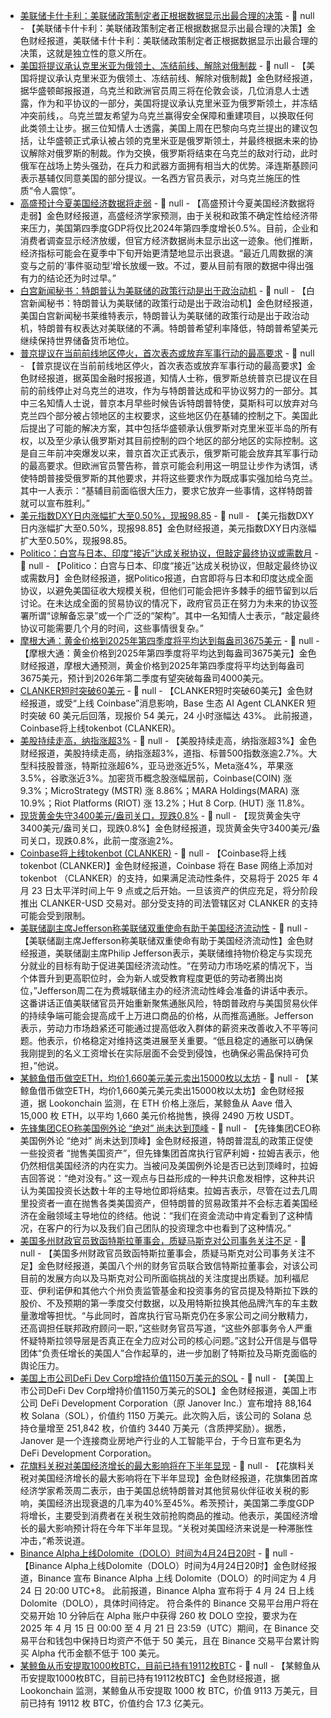 - [美联储卡什卡利：美联储政策制定者正根据数据显示出最合理的决策]() - 📰 null - 【美联储卡什卡利：美联储政策制定者正根据数据显示出最合理的决策】金色财经报道，美联储卡什卡利：美联储政策制定者正根据数据显示出最合理的决策，这就是独立性的意义所在。
- [美国将提议承认克里米亚为俄领土、冻结前线、解除对俄制裁](https://flash.jin10.com/detail/20250423015519080800) - 📰 null - 【美国将提议承认克里米亚为俄领土、冻结前线、解除对俄制裁】金色财经报道，据华盛顿邮报报道，乌克兰和欧洲官员周三将在伦敦会谈，几位消息人士透露，作为和平协议的一部分，美国将提议承认克里米亚为俄罗斯领土，并冻结冲突前线，。乌克兰盟友希望为乌克兰赢得安全保障和重建项目，以换取任何此类领土让步。据三位知情人士透露，美国上周在巴黎向乌克兰提出的建议包括，让华盛顿正式承认被占领的克里米亚是俄罗斯领土，并最终根据未来的协议解除对俄罗斯的制裁。作为交换，俄罗斯将结束在乌克兰的敌对行动，此时俄军在战场上势头强劲，在兵力和武器方面拥有相当大的优势。泽连斯基顾问表示基辅仅同意美国的部分提议。一名西方官员表示，对乌克兰施压的性质“令人震惊”。
- [高盛预计今夏美国经济数据将走弱](https://flash.jin10.com/detail/20250423014952199800) - 📰 null - 【高盛预计今夏美国经济数据将走弱】金色财经报道，高盛经济学家预测，由于关税和政策不确定性给经济带来压力，美国第四季度GDP将仅比2024年第四季度增长0.5%。目前，企业和消费者调查显示经济放缓，但官方经济数据尚未显示出这一迹象。他们推断，经济指标可能会在夏季中下旬开始更清楚地显示出衰退。“最近几周数据的演变与之前的‘事件驱动型’增长放缓一致。不过，要从目前有限的数据中得出强有力的结论还为时过早。”
- [白宫新闻秘书：特朗普认为美联储的政策行动是出于政治动机](https://www.cls.cn/detail/2011952) - 📰 null - 【白宫新闻秘书：特朗普认为美联储的政策行动是出于政治动机】金色财经报道，美国白宫新闻秘书莱维特表示，特朗普认为美联储的政策行动是出于政治动机，特朗普有权表达对美联储的不满。特朗普希望利率降低，特朗普希望美元继续保持世界储备货币地位。
- [普京提议在当前前线地区停火，首次表态或放弃军事行动的最高要求](https://flash.jin10.com/detail/20250423014416128800) - 📰 null - 【普京提议在当前前线地区停火，首次表态或放弃军事行动的最高要求】金色财经报道，据英国金融时报报道，知情人士称，俄罗斯总统普京已提议在目前的前线停止对乌克兰的进攻，作为与特朗普达成和平协议努力的一部分。其中三名知情人士说，普京本月早些时候告诉特朗普特使，莫斯科可以放弃对乌克兰四个部分被占领地区的主权要求，这些地区仍在基辅的控制之下。美国此后提出了可能的解决方案，其中包括华盛顿承认俄罗斯对克里米亚半岛的所有权，以及至少承认俄罗斯对其目前控制的四个地区的部分地区的实际控制。这是自三年前冲突爆发以来，普京首次正式表示，俄罗斯可能会放弃其军事行动的最高要求。但欧洲官员警告称，普京可能会利用这一明显让步作为诱饵，诱使特朗普接受俄罗斯的其他要求，并将这些要求作为既成事实强加给乌克兰。其中一人表示：“基辅目前面临很大压力，要求它放弃一些事情，这样特朗普就可以宣布胜利。”
- [美元指数DXY日内涨幅扩大至0.50%，现报98.85]() - 📰 null - 【美元指数DXY日内涨幅扩大至0.50%，现报98.85】金色财经报道，美元指数DXY日内涨幅扩大至0.50%，现报98.85。
- [Politico：白宫与日本、印度“接近”达成关税协议，但敲定最终协议或需数月](https://flash.jin10.com/detail/20250423011316649800) - 📰 null - 【Politico：白宫与日本、印度“接近”达成关税协议，但敲定最终协议或需数月】金色财经报道，据Politico报道，白宫即将与日本和印度达成全面协议，以避免美国征收大规模关税，但他们可能会把许多棘手的细节留到以后讨论。在未达成全面的贸易协议的情况下，政府官员正在努力为未来的协议签署所谓“谅解备忘录”或一个广泛的“架构”。其中一名知情人士表示，“敲定最终协议可能需要几个月的时间，这些事情很复杂。”
- [摩根大通：黄金价格到2025年第四季度将平均达到每盎司3675美元](https://flash.jin10.com/detail/20250423002345947800) - 📰 null - 【摩根大通：黄金价格到2025年第四季度将平均达到每盎司3675美元】金色财经报道，摩根大通预测，黄金价格到2025年第四季度将平均达到每盎司3675美元，预计到2026年第二季度有望突破每盎司4000美元。
- [CLANKER短时突破60美元]() - 📰 null - 【CLANKER短时突破60美元】金色财经报道，或受“上线 Coinbase”消息影响，Base 生态 AI Agent CLANKER 短时突破 60 美元后回落，现报价 54 美元，24 小时涨幅达 43%。 
此前报道，Coinbase将上线tokenbot (CLANKER)。
- [美股持续走高，纳指涨超3%]() - 📰 null - 【美股持续走高，纳指涨超3%】金色财经报道，美股持续走高，纳指涨超3%，道指、标普500指数涨逾2.7%。大型科技股普涨，特斯拉涨超6%，亚马逊涨近5%，Meta涨4%，苹果涨3.5%，谷歌涨近3%。加密货币概念股涨幅居前，Coinbase(COIN) 涨 9.3%；MicroStrategy (MSTR) 涨 8.86%；MARA Holdings(MARA) 涨 10.9%；Riot Platforms (RIOT) 涨 13.2%；Hut 8 Corp. (HUT) 涨 11.8%。
- [现货黄金失守3400美元/盎司关口，现跌0.8%]() - 📰 null - 【现货黄金失守3400美元/盎司关口，现跌0.8%】金色财经报道，现货黄金失守3400美元/盎司关口，现跌0.8%，此前一度涨逾2%。
- [Coinbase将上线tokenbot (CLANKER)](https://x.com/CoinbaseAssets/status/1914715797982699655) - 📰 null - 【Coinbase将上线tokenbot (CLANKER)】金色财经报道，Coinbase 将在 Base 网络上添加对 tokenbot （CLANKER）的支持，如果满足流动性条件，交易将于 2025 年 4 月 23 日太平洋时间上午 9 点或之后开始。一旦该资产的供应充足，将分阶段推出 CLANKER-USD 交易对。部分受支持的司法管辖区对 CLANKER 的支持可能会受到限制。
- [美联储副主席Jefferson称美联储双重使命有助于美国经济流动性](https://www.cls.cn/detail/2011912) - 📰 null - 【美联储副主席Jefferson称美联储双重使命有助于美国经济流动性】金色财经报道，美联储副主席Philip Jefferson表示，美联储维持物价稳定与实现充分就业的目标有助于促进美国经济流动性。“在劳动力市场吃紧的情况下，当个体晋升到更高职位时，会为新人或受教育程度更低的劳动者腾出岗位，”Jefferson周二在为费城联储主办的经济流动性峰会准备的讲话中表示。这番讲话正值美联储官员开始重新聚焦通胀风险，特朗普政府与美国贸易伙伴的持续争端可能会提高成千上万进口商品的价格，从而推高通胀。Jefferson表示，劳动力市场趋紧还可能通过提高低收入群体的薪资来改善收入不平等问题。他表示，价格稳定对维持这类进展至关重要。“低且稳定的通胀可以确保我刚提到的名义工资增长在实际层面不会受到侵蚀，也确保必需品保持可负担，”他说。
- [某鲸鱼借币做空ETH，均价1,660美元美元卖出15000枚以太坊](https://twitter.com/lookonchain/status/1914711020389720340) - 📰 null - 【某鲸鱼借币做空ETH，均价1,660美元美元卖出15000枚以太坊】金色财经报道，据 Lookonchain 监测，在 ETH 价格上涨后，某鲸鱼从 Aave 借入 15,000 枚 ETH，以平均 1,660 美元价格抛售，换得 2490 万枚 USDT。
- [先锋集团CEO称美国例外论 “绝对” 尚未达到顶峰](https://flash.jin10.com/detail/20250422235443151800) - 📰 null - 【先锋集团CEO称美国例外论 “绝对” 尚未达到顶峰】金色财经报道，特朗普混乱的政策正促使一些投资者 “抛售美国资产”，但先锋集团首席执行官萨利姆・拉姆吉表示，他仍然相信美国经济的内在实力。当被问及美国例外论是否已达到顶峰时，拉姆吉回答说：“绝对没有。” 这一观点与日益形成的一种共识愈发相悖，这种共识认为美国投资长达数十年的主导地位即将结束。拉姆吉表示，尽管在过去几周里投资者一直在抛售各类美国资产，但特朗普的贸易政策并不会标志着美国经济在金融领域主导地位的终结。他说：“我们在资金流动中肯定看到了这种情况，在客户的行为以及我们自己团队的投资理念中也看到了这种情况。”
- [美国多州财政官员致函特斯拉董事会，质疑马斯克对公司事务关注不足](https://flash.jin10.com/detail/20250422234333768800) - 📰 null - 【美国多州财政官员致函特斯拉董事会，质疑马斯克对公司事务关注不足】金色财经报道，美国八个州的财务官员联合致信特斯拉董事会，对该公司目前的发展方向以及马斯克对公司所面临挑战的关注度提出质疑。加利福尼亚、伊利诺伊和其他六个州负责监管基金和投资事务的官员提及特斯拉下跌的股价、不及预期的第一季度交付数据，以及用特斯拉换其他品牌汽车的车主数量激增等担忧。“与此同时，首席执行官马斯克仍在多家公司之间分散精力，还高调担任联邦政府顾问一职，”这些财务官员写道，“这些外部事务令人严重怀疑特斯拉领导层是否真正在全力应对公司的核心问题。”这封公开信是与倡导团体“负责任增长的美国人”合作起草的，进一步加剧了特斯拉及马斯克面临的舆论压力。
- [美国上市公司DeFi Dev Corp增持价值1150万美元的SOL](https://www.globenewswire.com/news-release/2025/04/22/3065636/0/en/DeFi-Development-Corporation-Purchases-Approximately-11-5-Million-of-Solana-SOL-as-Part-of-New-Treasury-Strategy.html) - 📰 null - 【美国上市公司DeFi Dev Corp增持价值1150万美元的SOL】金色财经报道，美国上市公司 DeFi Development Corporation（原 Janover Inc.）宣布增持 88,164 枚 Solana（SOL），价值约 1150 万美元。此次购入后，该公司的 Solana 总持仓量增至 251,842 枚，价值约 3440 万美元（含质押奖励）。据悉，Janover 是一个连接商业房地产行业的人工智能平台，于今日宣布更名为 DeFi Development Corporation。
- [花旗料关税对美国经济增长的最大影响将在下半年显现](https://flash.jin10.com/detail/20250422235306465800) - 📰 null - 【花旗料关税对美国经济增长的最大影响将在下半年显现】金色财经报道，花旗集团首席经济学家希茨周二表示，由于美国总统特朗普对其他贸易伙伴征收关税的影响，美国经济出现衰退的几率为40%至45%。希茨预计，美国第二季度GDP将增长，主要受到消费者在关税生效前抢购商品的推动。他表示，美国经济增长的最大影响预计将在今年下半年显现。“关税对美国经济来说是一种滞胀性冲击，”希茨说道。
- [Binance Alpha上线Dolomite（DOLO）时间为4月24日20时](https://x.com/binancezh/status/1914703957592826305) - 📰 null - 【Binance Alpha上线Dolomite（DOLO）时间为4月24日20时】金色财经报道，Binance 宣布 Binance Alpha 上线 Dolomite（DOLO）的时间定为 4 月 24 日 20:00 UTC+8。 
此前报道，Binance Alpha 宣布将于 4 月 24 日上线 Dolomite（DOLO），具体时间待定。 
符合条件的 Binance 交易平台用户将在交易开始 10 分钟后在 Alpha 账户中获得 260 枚 DOLO 空投，要求为在 2025 年 4 月 15 日 00:00 至 4 月 21 日 23:59（UTC）期间，在 Binance 交易平台和钱包中保持日均资产不低于 50 美元，且在 Binance 交易平台累计购买 Alpha 代币金额不低于 100 美元。
- [某鲸鱼从币安提取1000枚BTC，目前已持有19112枚BTC](https://x.com/lookonchain/status/1914708527937175800) - 📰 null - 【某鲸鱼从币安提取1000枚BTC，目前已持有19112枚BTC】金色财经报道，据 Lookonchain 监测，某鲸鱼从币安提取 1000 枚 BTC，价值 9113 万美元，目前已持有 19112 枚 BTC，价值约合 17.3 亿美元。
